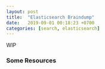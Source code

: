 ```yaml
---
layout: post
title:  "Elasticsearch Braindump"
date:   2019-09-01 00:18:23 +0700
categories: [search, elasticsearch]
---
```


WIP


### Some Resources



